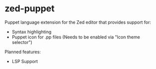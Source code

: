 # zed-puppet

Puppet language extension for the Zed editor that provides support for:

 * Syntax highlighting
 * Puppet icon for .pp files (Needs to be enabled via "Icon theme selector")

Planned features:

 * LSP Support
